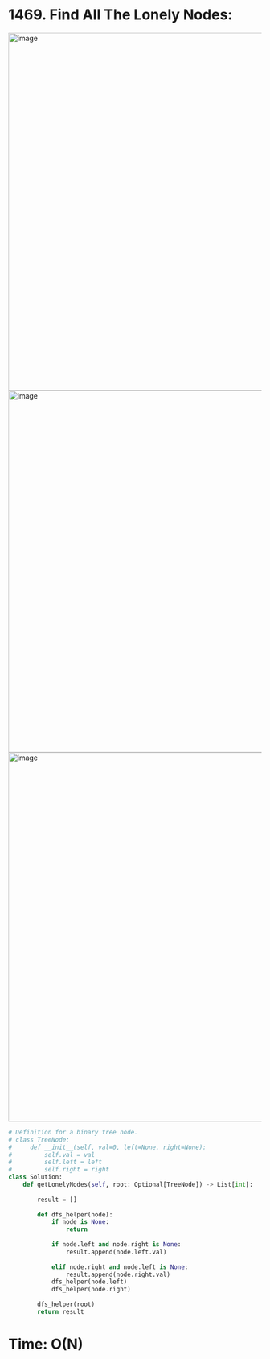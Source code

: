 # 1469. Find All The Lonely Nodes:

<img width="711" alt="image" src="https://user-images.githubusercontent.com/35987583/164699811-e072f124-11c2-4dc9-aed1-c60b51a67d6d.png">
<img width="719" alt="image" src="https://user-images.githubusercontent.com/35987583/164699849-20fccb8e-d0fe-4c55-86fb-5a00183cfea2.png">
<img width="734" alt="image" src="https://user-images.githubusercontent.com/35987583/164699885-846f8e5c-52c1-4115-9642-2a6954c38f36.png">



```python
# Definition for a binary tree node.
# class TreeNode:
#     def __init__(self, val=0, left=None, right=None):
#         self.val = val
#         self.left = left
#         self.right = right
class Solution:
    def getLonelyNodes(self, root: Optional[TreeNode]) -> List[int]:
        
        result = []
        
        def dfs_helper(node):
            if node is None:
                return
            
            if node.left and node.right is None:
                result.append(node.left.val)
                
            elif node.right and node.left is None:
                result.append(node.right.val)
            dfs_helper(node.left)
            dfs_helper(node.right)
        
        dfs_helper(root)
        return result
```

# Time: O(N)
